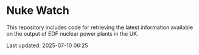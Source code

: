 # Nuke Watch

This repository includes code for retrieving the latest information available on the output of EDF nuclear power plants in the UK.

Last updated: 2025-07-10 06:25